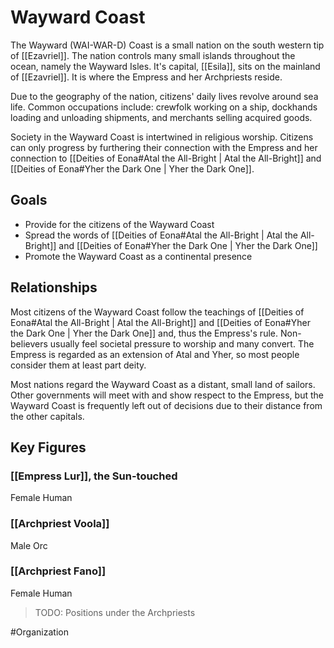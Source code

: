 # Wayward Coast
The Wayward (WAI-WAR-D) Coast is a small nation on the south western tip of [[Ezavriel]]. The nation controls many small islands throughout the ocean, namely the Wayward Isles. It's capital, [[Esila]], sits on the mainland of [[Ezavriel]]. It is where the Empress and her Archpriests reside. 

Due to the geography of the nation, citizens' daily lives revolve around sea life. Common occupations include: crewfolk working on a ship, dockhands loading and unloading shipments, and merchants selling acquired goods. 

Society in the Wayward Coast is intertwined in religious worship. Citizens can only progress by furthering their connection with the Empress and her connection to [[Deities of Eona#Atal the All-Bright | Atal the All-Bright]] and [[Deities of Eona#Yher the Dark One | Yher the Dark One]]. 

## Goals
- Provide for the citizens of the Wayward Coast
- Spread the words of [[Deities of Eona#Atal the All-Bright | Atal the All-Bright]] and [[Deities of Eona#Yher the Dark One | Yher the Dark One]]
- Promote the Wayward Coast as a continental presence 

## Relationships
Most citizens of the Wayward Coast follow the teachings of [[Deities of Eona#Atal the All-Bright | Atal the All-Bright]] and [[Deities of Eona#Yher the Dark One | Yher the Dark One]] and, thus the Empress's rule. Non-believers usually feel societal pressure to worship and many convert. The Empress is regarded as an extension of Atal and Yher, so most people consider them at least part deity.

Most nations regard the Wayward Coast as a distant, small land of sailors. Other governments will meet with and show respect to the Empress, but the Wayward Coast is frequently left out of decisions due to their distance from the other capitals.  

## Key Figures
### [[Empress Lur]], the Sun-touched
Female Human

### [[Archpriest Voola]]
Male Orc

### [[Archpriest Fano]]
Female Human

> TODO: Positions under the Archpriests


#Organization